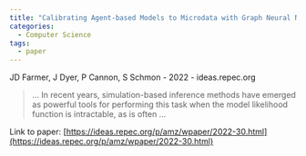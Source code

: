 ```yaml
---
title: "Calibrating Agent-based Models to Microdata with Graph Neural Networks"
categories:
  - Computer Science
tags:
  - paper
---
```

JD Farmer, J Dyer, P Cannon, S Schmon - 2022 - ideas.repec.org



>… In recent years, simulation-based inference methods have emerged as powerful tools for performing this task when the model likelihood function is intractable, as is often …

Link to paper: [https://ideas.repec.org/p/amz/wpaper/2022-30.html](https://ideas.repec.org/p/amz/wpaper/2022-30.html)
